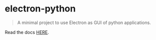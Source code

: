 # electron-python

> A minimal project to use Electron as GUI of python applications.

Read the docs [HERE](https://github.com/asakiasako/electron-python/wiki).